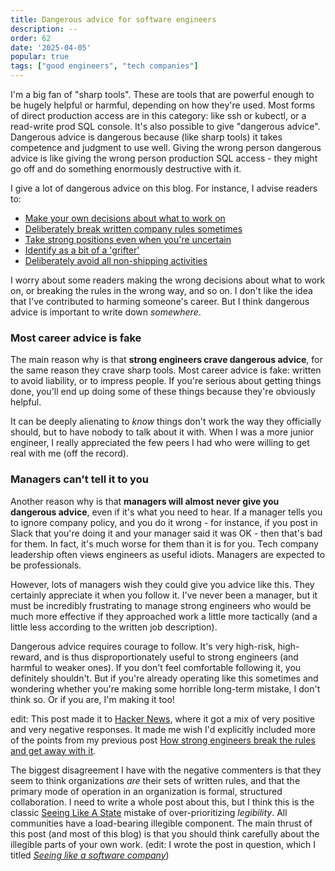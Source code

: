 ```yaml
---
title: Dangerous advice for software engineers
description: --
order: 62
date: '2025-04-05'
popular: true
tags: ["good engineers", "tech companies"]
---
```


I'm a big fan of "sharp tools". These are tools that are powerful enough to be hugely helpful or harmful, depending on how they're used. Most forms of direct production access are in this category: like ssh or kubectl, or a read-write prod SQL console. It's also possible to give "dangerous advice". Dangerous advice is dangerous because (like sharp tools) it takes competence and judgment to use well. Giving the wrong person dangerous advice is like giving the wrong person production SQL access - they might go off and do something enormously destructive with it.

I give a lot of dangerous advice on this blog. For instance, I advise readers to:

- [Make your own decisions about what to work on](/what-is-important)
- [Deliberately break written company rules sometimes](/breaking-rules)
- [Take strong positions even when you're uncertain](/taking-a-position)
- [Identify as a bit of a 'grifter'](/programmer-archetypes)
- [Deliberately avoid all non-shipping activities](/how-to-ship)

I worry about some readers making the wrong decisions about what to work on, or breaking the rules in the wrong way, and so on. I don't like the idea that I've contributed to harming someone's career. But I think dangerous advice is important to write down _somewhere_. 

### Most career advice is fake

The main reason why is that **strong engineers crave dangerous advice**, for the same reason they crave sharp tools. Most career advice is fake: written to avoid liability, or to impress people. If you're serious about getting things done, you'll end up doing some of these things because they're obviously helpful.

It can be deeply alienating to _know_ things don't work the way they officially should, but to have nobody to talk about it with. When I was a more junior engineer, I really appreciated the few peers I had who were willing to get real with me (off the record).

### Managers can't tell it to you

Another reason why is that **managers will almost never give you dangerous advice**, even if it's what you need to hear. If a manager tells you to ignore company policy, and you do it wrong - for instance, if you post in Slack that you're doing it and your manager said it was OK - then that's bad for them. In fact, it's much worse for them than it is for you. Tech company leadership often views engineers as useful idiots. Managers are expected to be professionals.

However, lots of managers wish they could give you advice like this. They certainly appreciate it when you follow it. I've never been a manager, but it must be incredibly frustrating to manage strong engineers who would be much more effective if they approached work a little more tactically (and a little less according to the written job description).

Dangerous advice requires courage to follow. It's very high-risk, high-reward, and is thus disproportionately useful to strong engineers (and harmful to weaker ones). If you don't feel comfortable following it, you definitely shouldn't. But if you're already operating like this sometimes and wondering whether you're making some horrible long-term mistake, I don't think so. Or if you are, I'm making it too!

edit: This post made it to [Hacker News](https://news.ycombinator.com/item?id=45022874), where it got a mix of very positive and very negative responses. It made me wish I'd explicitly included more of the points from my previous post [How strong engineers break the rules and get away with it](/breaking-rules).

The biggest disagreement I have with the negative commenters is that they seem to think organizations _are_ their sets of written rules, and that the primary mode of operation in an organization is formal, structured collaboration. I need to write a whole post about this, but I think this is the classic [Seeing Like A State](https://files.libcom.org/files/Seeing%20Like%20a%20State%20-%20James%20C.%20Scott.pdf) mistake of over-prioritizing _legibility_. All communities have a load-bearing illegible component. The main thrust of this post (and most of this blog) is that you should think carefully about the illegible parts of your own work. (edit: I wrote the post in question, which I titled [_Seeing like a software company_](/seeing-like-a-software-company))